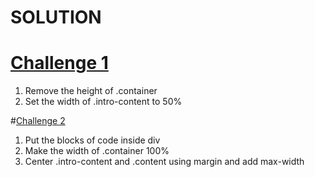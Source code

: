 # SOLUTION

# [Challenge 1](https://github.com/kthgrm/conquering-responsive-layouts/tree/main/challenge-1)

1. Remove the height of .container
2. Set the width of .intro-content to 50%

#[Challenge 2](https://github.com/kthgrm/conquering-responsive-layouts/tree/main/challenge-2)

1. Put the blocks of code inside div
2. Make the width of .container 100%
3. Center .intro-content and .content using margin and add max-width
